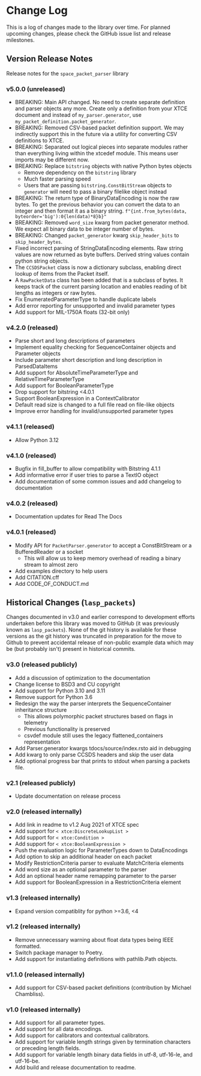 # Change Log
This is a log of changes made to the library over time. For planned upcoming changes, please check the GitHub issue 
list and release milestones.

## Version Release Notes
Release notes for the `space_packet_parser` library

### v5.0.0 (unreleased)
- BREAKING: Main API changed. No need to create separate definition and parser objects any more. Create only a 
  definition from your XTCE document and instead of `my_parser.generator`, use `my_packet_definition.packet_generator`.
- BREAKING: Removed CSV-based packet definition support. We may indirectly support this in the future via 
  a utility for converting CSV definitions to XTCE.
- BREAKING: Separated out logical pieces into separate modules rather than everything
  living within the xtcedef module. This means user imports may be different now.
- BREAKING: Replace `bitstring` objects with native Python bytes objects
  - Remove dependency on the `bitstring` library
  - Much faster parsing speed
  - Users that are passing `bitstring.ConstBitStream` objects to `generator` will need to pass a 
    binary filelike object instead
- BREAKING: The return type of BinaryDataEncoding is now the raw bytes.
  To get the previous behavior you can convert the data to an integer and then format it as a binary string.
  ``f"{int.from_bytes(data, byteorder='big'):0{len(data)*8}b}"``
- BREAKING: Removed `word_size` kwarg from packet generator method. 
  We expect all binary data to be integer number of bytes.
- BREAKING: Changed `packet_generator` kwarg `skip_header_bits` to `skip_header_bytes`.
- Fixed incorrect parsing of StringDataEncoding elements. Raw string values are now returned as byte buffers. 
  Derived string values contain python string objects.
- The ``CCSDSPacket`` class is now a dictionary subclass, enabling direct lookup of items from the Packet itself.
- A ``RawPacketData`` class has been added that is a subclass of bytes. It keeps track of the current
  parsing location and enables reading of bit lengths as integers or raw bytes.
- Fix EnumeratedParameterType to handle duplicate labels
- Add error reporting for unsupported and invalid parameter types
- Add support for MIL-1750A floats (32-bit only)

### v4.2.0 (released)
- Parse short and long descriptions of parameters
- Implement equality checking for SequenceContainer objects and Parameter objects
- Include parameter short description and long description in ParsedDataItems
- Add support for AbsoluteTimeParameterType and RelativeTimeParameterType
- Add support for BooleanParameterType
- Drop support for bitstring <4.0.1
- Support BooleanExpression in a ContextCalibrator
- Default read size is changed to a full file read on file-like objects
- Improve error handling for invalid/unsupported parameter types

### v4.1.1 (released)
- Allow Python 3.12

### v4.1.0 (released)
- Bugfix in fill_buffer to allow compatibility with Bitstring 4.1.1
- Add informative error if user tries to parse a TextIO object
- Add documentation of some common issues and add changelog to documentation

### v4.0.2 (released)
- Documentation updates for Read The Docs

### v4.0.1 (released)
- Modify API for `PacketParser.generator` to accept a ConstBitStream or a BufferedReader or a socket
  - This will allow us to keep memory overhead of reading a binary stream to almost zero
- Add examples directory to help users
- Add CITATION.cff
- Add CODE_OF_CONDUCT.md

## Historical Changes (`lasp_packets`)
Changes documented in v3.0 and earlier correspond to development efforts undertaken before this library was
moved to GitHub (it was previously known as `lasp_packets`). 
None of the git history is available for these versions as the git history was truncated 
in preparation for the move to Github to prevent accidental release of non-public example data which may be 
(but probably isn't) present in historical commits.

### v3.0 (released publicly)
- Add a discussion of optimization to the documentation
- Change license to BSD3 and CU copyright
- Add support for Python 3.10 and 3.11
- Remove support for Python 3.6
- Redesign the way the parser interprets the SequenceContainer inheritance structure
  - This allows polymorphic packet structures based on flags in telemetry
  - Previous functionality is preserved
  - csvdef module still uses the legacy flattened_containers representation
- Add Parser.generator kwargs tdocs/source/index.rsto aid in debugging
- Add kwarg to only parse CCSDS headers and skip the user data
- Add optional progress bar that prints to stdout when parsing a packets file.

### v2.1 (released publicly)
- Update documentation on release process

### v2.0 (released internally)
- Add link in readme to v1.2 Aug 2021 of XTCE spec
- Add support for `< xtce:DiscreteLookupList >`
- Add support for `< xtce:Condition >`
- Add support for `< xtce:BooleanExpression >`
- Push the evaluation logic for ParameterTypes down to DataEncodings
- Add option to skip an additional header on each packet
- Modify RestrictionCriteria parser to evaluate MatchCriteria elements
- Add word size as an optional parameter to the parser
- Add an optional header name remapping parameter to the parser
- Add support for BooleanExpression in a RestrictionCriteria element

### v1.3 (released internally)
- Expand version compatiblity for python >=3.6, <4

### v1.2 (released internally)
- Remove unnecessary warning about float data types being IEEE formatted.
- Switch package manager to Poetry.
- Add support for instantiating definitions with pathlib.Path objects.

### v1.1.0 (released internally)
- Add support for CSV-based packet definitions (contribution by Michael Chambliss).

### v1.0 (released internally)
- Add support for all parameter types. 
- Add support for all data encodings.
- Add support for calibrators and contextual calibrators.
- Add support for variable length strings given by termination characters or preceding length fields.
- Add support for variable length binary data fields in utf-8, utf-16-le, and utf-16-be.
- Add build and release documentation to readme.
